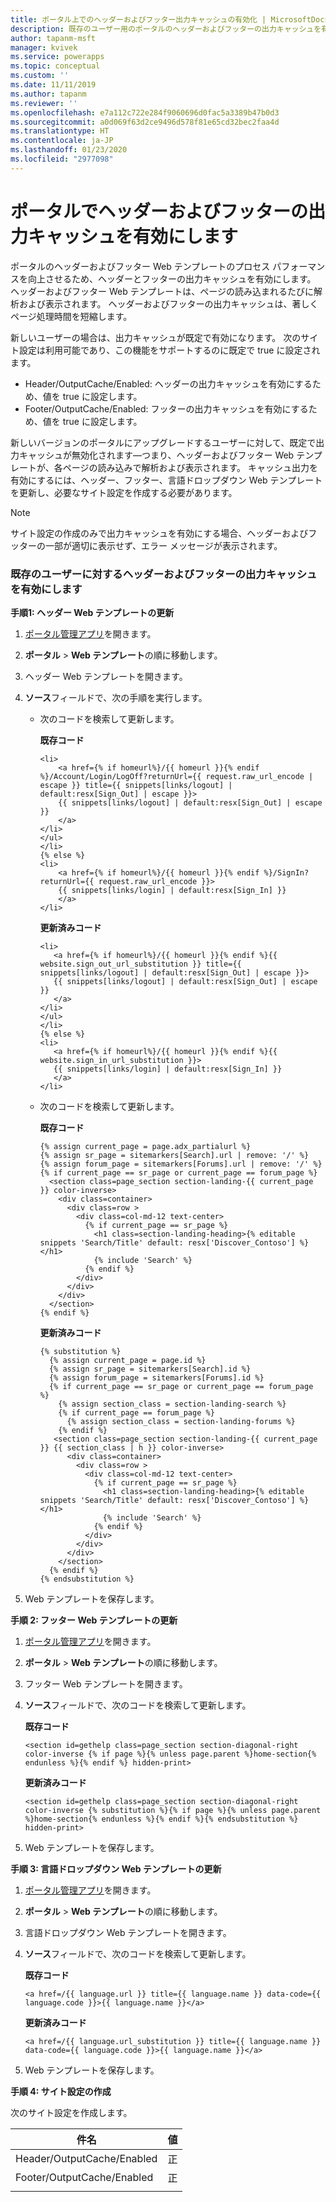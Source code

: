 ```yaml
---
title: ポータル上でのヘッダーおよびフッター出力キャッシュの有効化 | MicrosoftDocs
description: 既存のユーザー用のポータルのヘッダーおよびフッターの出力キャッシュを有効にするための手順。
author: tapanm-msft
manager: kvivek
ms.service: powerapps
ms.topic: conceptual
ms.custom: ''
ms.date: 11/11/2019
ms.author: tapanm
ms.reviewer: ''
ms.openlocfilehash: e7a112c722e284f9060696d0fac5a3389b47b0d3
ms.sourcegitcommit: a0d069f63d2ce9496d578f81e65cd32bec2faa4d
ms.translationtype: HT
ms.contentlocale: ja-JP
ms.lasthandoff: 01/23/2020
ms.locfileid: "2977098"
---
```

# <a name="enable-header-and-footer-output-caching-on-a-portal"></a>ポータルでヘッダーおよびフッターの出力キャッシュを有効にします

ポータルのヘッダーおよびフッター Web テンプレートのプロセス パフォーマンスを向上させるため、ヘッダーとフッターの出力キャッシュを有効にします。 ヘッダーおよびフッター Web テンプレートは、ページの読み込まれるたびに解析および表示されます。 ヘッダーおよびフッターの出力キャッシュは、著しくページ処理時間を短縮します。

新しいユーザーの場合は、出力キャッシュが既定で有効になります。 次のサイト設定は利用可能であり、この機能をサポートするのに既定で true に設定されます。
- Header/OutputCache/Enabled: ヘッダーの出力キャッシュを有効にするため、値を true に設定します。
- Footer/OutputCache/Enabled: フッターの出力キャッシュを有効にするため、値を true に設定します。

新しいバージョンのポータルにアップグレードするユーザーに対して、既定で出力キャッシュが無効化されます&mdash;つまり、ヘッダーおよびフッター Web テンプレートが、各ページの読み込みで解析および表示されます。 キャッシュ出力を有効にするには、ヘッダー、フッター、言語ドロップダウン Web テンプレートを更新し、必要なサイト設定を作成する必要があります。

> [!Note]
> サイト設定の作成のみで出力キャッシュを有効にする場合、ヘッダーおよびフッターの一部が適切に表示せず、エラー メッセージが表示されます。

### <a name="enable-header-and-footer-output-caching-for-an-existing-user"></a>既存のユーザーに対するヘッダーおよびフッターの出力キャッシュを有効にします

**手順1: ヘッダー Web テンプレートの更新**

1. [ポータル管理アプリ](configure-portal.md)を開きます。
2. **ポータル** > **Web テンプレート**の順に移動します。
3. ヘッダー Web テンプレートを開きます。
4. **ソース**フィールドで、次の手順を実行します。
    - 次のコードを検索して更新します。
    
        **既存コード**

        ```
        <li>
            <a href={% if homeurl%}/{{ homeurl }}{% endif %}/Account/Login/LogOff?returnUrl={{ request.raw_url_encode | escape }} title={{ snippets[links/logout] | default:resx[Sign_Out] | escape }}>
            {{ snippets[links/logout] | default:resx[Sign_Out] | escape }}
            </a>
        </li>
        </ul>
        </li>
        {% else %}
        <li>
            <a href={% if homeurl%}/{{ homeurl }}{% endif %}/SignIn?returnUrl={{ request.raw_url_encode }}>
            {{ snippets[links/login] | default:resx[Sign_In] }}
            </a>
        </li>
        ```
        
        **更新済みコード**

         ```
        <li>
            <a href={% if homeurl%}/{{ homeurl }}{% endif %}{{ website.sign_out_url_substitution }} title={{ snippets[links/logout] | default:resx[Sign_Out] | escape }}>
            {{ snippets[links/logout] | default:resx[Sign_Out] | escape }}
            </a>
        </li>
        </ul>
        </li>
        {% else %}
        <li>
            <a href={% if homeurl%}/{{ homeurl }}{% endif %}{{ website.sign_in_url_substitution }}>
            {{ snippets[links/login] | default:resx[Sign_In] }}
            </a>
        </li>
        ```
    - 次のコードを検索して更新します。

        **既存コード**
        ```
        {% assign current_page = page.adx_partialurl %}
        {% assign sr_page = sitemarkers[Search].url | remove: '/' %}
        {% assign forum_page = sitemarkers[Forums].url | remove: '/' %}
        {% if current_page == sr_page or current_page == forum_page %}
          <section class=page_section section-landing-{{ current_page }} color-inverse>
            <div class=container>
              <div class=row >
                <div class=col-md-12 text-center>
                  {% if current_page == sr_page %}
                    <h1 class=section-landing-heading>{% editable snippets 'Search/Title' default: resx['Discover_Contoso'] %}</h1>
                    {% include 'Search' %}
                  {% endif %}
                </div>
              </div>
            </div>
          </section>
        {% endif %}
        ```

        **更新済みコード**

        ```
        {% substitution %}
          {% assign current_page = page.id %}
          {% assign sr_page = sitemarkers[Search].id %}
          {% assign forum_page = sitemarkers[Forums].id %}
          {% if current_page == sr_page or current_page == forum_page %}
            {% assign section_class = section-landing-search %}
            {% if current_page == forum_page %}
              {% assign section_class = section-landing-forums %}
            {% endif %}
           <section class=page_section section-landing-{{ current_page }} {{ section_class | h }} color-inverse>
              <div class=container>
                <div class=row >
                  <div class=col-md-12 text-center>
                    {% if current_page == sr_page %}
                      <h1 class=section-landing-heading>{% editable snippets 'Search/Title' default: resx['Discover_Contoso'] %}</h1>
                      {% include 'Search' %}
                    {% endif %}
                  </div>
                </div>
              </div>
            </section>
          {% endif %}
        {% endsubstitution %}
        ```

5. Web テンプレートを保存します。

**手順 2: フッター Web テンプレートの更新**

1. [ポータル管理アプリ](configure-portal.md)を開きます。
2. **ポータル** > **Web テンプレート**の順に移動します。
3. フッター Web テンプレートを開きます。
4. **ソース**フィールドで、次のコードを検索して更新します。
    
    **既存コード**
    
    ```
    <section id=gethelp class=page_section section-diagonal-right color-inverse {% if page %}{% unless page.parent %}home-section{% endunless %}{% endif %} hidden-print>
    ```

    **更新済みコード**

    ```
    <section id=gethelp class=page_section section-diagonal-right color-inverse {% substitution %}{% if page %}{% unless page.parent %}home-section{% endunless %}{% endif %}{% endsubstitution %} hidden-print>
    ```

5. Web テンプレートを保存します。

**手順 3: 言語ドロップダウン Web テンプレートの更新**

1. [ポータル管理アプリ](configure-portal.md)を開きます。
2. **ポータル** > **Web テンプレート**の順に移動します。
3. 言語ドロップダウン Web テンプレートを開きます。
4. **ソース**フィールドで、次のコードを検索して更新します。
    
    **既存コード**

    ```
    <a href=/{{ language.url }} title={{ language.name }} data-code={{ language.code }}>{{ language.name }}</a>
    ```

    **更新済みコード**

    ```
    <a href=/{{ language.url_substitution }} title={{ language.name }} data-code={{ language.code }}>{{ language.name }}</a>
    ```

5. Web テンプレートを保存します。

**手順 4: サイト設定の作成**

次のサイト設定を作成します。

|件名|値|
|----|-----|
|Header/OutputCache/Enabled|正|
|Footer/OutputCache/Enabled|正|
|||

